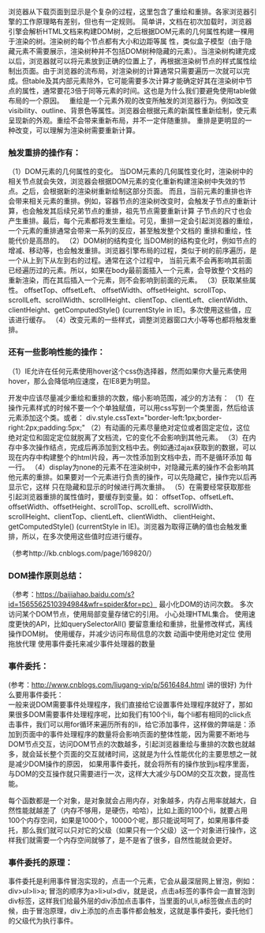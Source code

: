    浏览器从下载页面到显示是个复杂的过程，这里包含了重绘和重排。各家浏览器引擎的工作原理略有差别，但也有一定规则。
   简单讲，文档在初次加载时，浏览器引擎会解析HTML文档来构建DOM树，之后根据DOM元素的几何属性构建一棵用于渲染的树。渲染树的每个节点都有大小和边距等属  性，类似盒子模型（由于隐藏元素不需要展示，渲染树种并不包括DOM树种隐藏的元素）。当渲染树构建完成以后，浏览器就可以将元素放到正确的位置上了，再根据渲染树节点的样式属性绘制出页面。由于浏览器的流布局，对渲染树的计算通常只需要遍历一次就可以完成。但table及其内部元素除外，它可能需要多次计算才能确定好其在渲染树中节点的属性，通常要花3倍于同等元素的时间。这也是为什么我们要避免使用table做布局的一个原因。
   重绘是一个元素外观的改变所触发的浏览器行为。例如改变visibility、outline、背景色等属性。浏览器会根据元素的新属性重新绘制，使元素呈现新的外观。重绘不会带来重新布局，并不一定伴随重排。
   重排是更明显的一种改变，可以理解为渲染树需要重新计算。  
### 触发重排的操作有：
（1）DOM元素的几何属性的变化。
    当DOM元素的几何属性变化时，渲染树中的相关节点就会失效，浏览器会根据DOM元素的变化重新构建渲染树中失效的节点。之后，会根据新的渲染树重新绘制这部分页面。
而且，当前元素的重排也许会带来相关元素的重排。例如，容器节点的渲染树改变时，会触发子节点的重新计算，也会触发其后续兄弟节点的重排，祖先节点需要重新计算
子节点的尺寸也会产生重排。最后，每个元素都将发生重绘。可见，重排一定会引起浏览器的重绘，一个元素的重排通常会带来一系列的反应，甚至触发整个文档的
重排和重绘，性能代价是高昂的。
（2）DOM树的结构变化
    当DOM树的结构变化时，例如节点的增减、移动等，也会触发重排。浏览器引擎布局的过程，类似于树的前序遍历，是一个从上到下从左到右的过程。通常在这个过程中，
当前元素不会再影响其前面已经遍历过的元素。所以，如果在body最前面插入一个元素，会导致整个文档的重新渲染，而在其后插入一个元素，则不会影响到前面的元素。
（3）获取某些属性。
offsetTop、offsetLeft、 offsetWidth、offsetHeight、scrollTop、scrollLeft、scrollWidth、scrollHeight、clientTop、clientLeft、clientWidth、
clientHeight、getComputedStyle() (currentStyle in IE)。多次使用这些值，应该进行缓存。
（4）改变元素的一些样式，调整浏览器窗口大小等等也都将触发重排。

### 还有一些影响性能的操作：
（1）IE允许在任何元素使用hover这个css伪选择器，然而如果你大量元素使用hover，那么会降低响应速度，在IE8更为明显。

开发中应该尽量减少重绘和重排的次数，缩小影响范围，减少的方法有：
（1）在操作元素样式的时候不要一个个单独赋值，可以用css写到一个类里面，然后给该元素添加这个类。或者：
div.style.cssText="border-left:1px;border-right:2px;padding:5px;"
（2）有动画的元素尽量绝对定位或者固定定位，这位绝对定位和固定定位就脱离了文档流，它的变化不会影响到其他元素。
（3）在内存中多次操作结点，完成后再添加到文档中去。例如通过ajax获取到的数据，可以现在内存中构建整个的html片段，再一次性添加到文档中去，而不是循环添加
每一行。
（4）display为none的元素不在渲染树中，对隐藏元素的操作不会影响其他元素的重排。如果要对一个元素进行负责的操作，可以先隐藏它，操作完以后再显示它，这样
只在隐藏和显示的时候进行两次重排。
（5）在需要经常获取那些引起浏览器重排的属性值时，要缓存到变量。如：
offsetTop、offsetLeft、 offsetWidth、offsetHeight、scrollTop、scrollLeft、scrollWidth、scrollHeight、clientTop、clientLeft、clientWidth、
clientHeight、getComputedStyle() (currentStyle in IE)。浏览器为取得正确的值也会触发重排，所以，在多次使用这些值时应进行缓存。

（参考http://kb.cnblogs.com/page/169820/）


### DOM操作原则总结：  
（参考：https://baijiahao.baidu.com/s?id=1565562510394984&wfr=spider&for=pc）
最小化DOM的访问次数。
多次访问某个DOM节点，使用局部变量存储它的引用。
小心处理HTML集合。
使用速度更快的API，比如querySelectorAll()
要留意重绘和重排，批量修改样式，离线操作DOM树。
使用缓存，并减少访问布局信息的次数
动画中使用绝对定位
使用拖放代理
使用事件委托来减少事件处理器的数量



### 事件委托：  
(参考：http://www.cnblogs.com/liugang-vip/p/5616484.html 讲的很好)
为什么要用事件委托：  
    一般来说DOM需要事件处理程序，我们直接给它设置事件处理程序就好了，那如果很多DOM需要事件处理程序呢，比如我们有100个li，每个li都有相同的click点击事件，我们可以用for循环来遍历所有的li，给它添加事件，这样做的弊端是：添加到页面中的事件处理程序的数量将会影响页面的整体性能，因为需要不断地与DOM节点交互，访问DOM节点的次数越多，引起浏览器重绘与重排的次数也就越多，就会延长整个页面的交互就绪时间，这就是为什么性能优化的主要思想之一就是减少DOM操作的原因，
如果用事件委托，就会将所有的操作放到js程序里面，与DOM的交互操作就只需要进行一次，这样大大减少与DOM的交互次数，提高性能。
    
   每个函数都是一个对象，是对象就会占用内存，对象越多，内存占用率就越大，自然性能就越差了（内存不够用，是硬伤，哈哈），比如上面的100个li，就要占用100个内存空间，如果是1000个，10000个呢，那只能说呵呵了，如果用事件委托，那么我们就可以只对它的父级（如果只有一个父级）这一个对象进行操作，这样我们就需要一个内存空间就够了，是不是省了很多，自然性能就会更好。  
### 事件委托的原理：
   事件委托是利用事件冒泡实现的，点击一个元素，它会从最深层网上冒泡，例如：div>ul>li>a; 冒泡的顺序为a>li>ul>div，就是说，点击a标签的事件会一直冒泡到div标签，这样我们给最外层的div添加点击事件，当里面的ul,li,a标签做点击的时候，由于冒泡原理，div上添加的点击事件都会触发，这就是事件委托，委托他们的父级代为执行事件。


